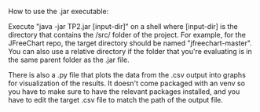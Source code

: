 How to use the .jar executable:

Execute "java -jar TP2.jar [input-dir]" on a shell where [input-dir] is the directory that contains the /src/ folder of the project. For example, for the JFreeChart repo, the target directory should be named "jfreechart-master". You can also use a relative directory if the folder that you're evaluating is in the same parent folder as the .jar file.

There is also a .py file that plots the data from the .csv output into graphs for visualization of the results. It doesn't come packaged with an venv so you have to make sure to have the relevant packages installed, and you have to edit the target .csv file to match the path of the output file.
